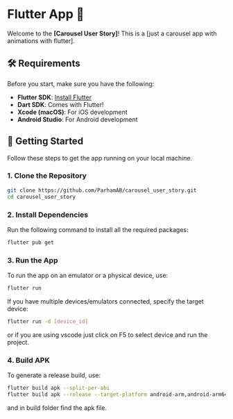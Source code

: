 # Flutter App 🚀

Welcome to the **[Carousel User Story]**! This is a [just a carousel app with animations with flutter].

## 🛠️ Requirements

Before you start, make sure you have the following:

- **Flutter SDK**: [Install Flutter](https://flutter.dev/docs/get-started/install)
- **Dart SDK**: Comes with Flutter!
- **Xcode (macOS)**: For iOS development
- **Android Studio**: For Android development

## 🚀 Getting Started

Follow these steps to get the app running on your local machine.

### 1. Clone the Repository

```bash
git clone https://github.com/ParhamAB/carousel_user_story.git
cd carousel_user_story
```

### 2. Install Dependencies

Run the following command to install all the required packages:
```bash
flutter pub get
```

### 3. Run the App

To run the app on an emulator or a physical device, use:
```bash
flutter run
```
If you have multiple devices/emulators connected, specify the target device:
```bash
flutter run -d [device_id]
```
or if you are using vscode just click on F5 to select device and run the project.

### 4. Build APK

To generate a release build, use:
```bash
flutter build apk --split-per-abi
flutter build apk --release --target-platform android-arm,android-arm64 --obfuscate --split-debug-info=/tmp --dart-define-from-file=config.json --flavor dev
```
and in build folder find the apk file.
